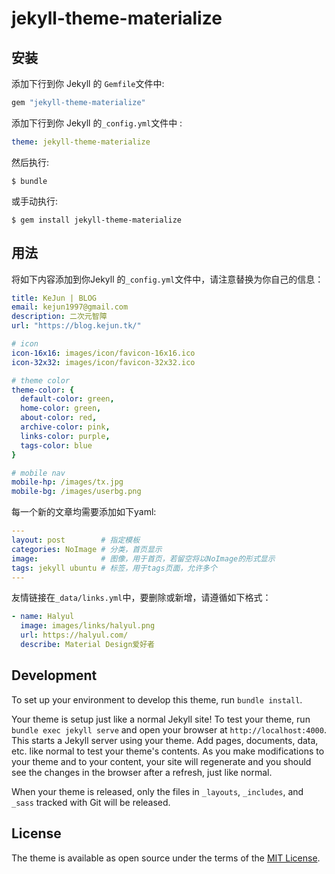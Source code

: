 # jekyll-theme-materialize

## 安装

添加下行到你 Jekyll 的 `Gemfile`文件中:

```ruby
gem "jekyll-theme-materialize"
```

添加下行到你 Jekyll 的`_config.yml`文件中 :

```yaml
theme: jekyll-theme-materialize
```

然后执行:

    $ bundle

或手动执行:

    $ gem install jekyll-theme-materialize

## 用法

将如下内容添加到你Jekyll 的`_config.yml`文件中，请注意替换为你自己的信息：

```yaml
title: KeJun | BLOG
email: kejun1997@gmail.com
description: 二次元智障
url: "https://blog.kejun.tk/" 

# icon
icon-16x16: images/icon/favicon-16x16.ico
icon-32x32: images/icon/favicon-32x32.ico

# theme color
theme-color: { 
  default-color: green, 
  home-color: green,
  about-color: red,
  archive-color: pink,
  links-color: purple,
  tags-color: blue
} 

# mobile nav
mobile-hp: /images/tx.jpg
mobile-bg: /images/userbg.png
```
每一个新的文章均需要添加如下yaml:

```yaml
---
layout: post        # 指定模板
categories: NoImage # 分类，首页显示
image:              # 图像，用于首页，若留空将以NoImage的形式显示
tags: jekyll ubuntu # 标签，用于tags页面，允许多个
---
```

友情链接在`_data/links.yml`中，要删除或新增，请遵循如下格式：

```yaml
- name: Halyul
  image: images/links/halyul.png
  url: https://halyul.com/
  describe: Material Design爱好者
```

## Development

To set up your environment to develop this theme, run `bundle install`.

Your theme is setup just like a normal Jekyll site! To test your theme, run `bundle exec jekyll serve` and open your browser at `http://localhost:4000`. This starts a Jekyll server using your theme. Add pages, documents, data, etc. like normal to test your theme's contents. As you make modifications to your theme and to your content, your site will regenerate and you should see the changes in the browser after a refresh, just like normal.

When your theme is released, only the files in `_layouts`, `_includes`, and `_sass` tracked with Git will be released.

## License

The theme is available as open source under the terms of the [MIT License](https://opensource.org/licenses/MIT).